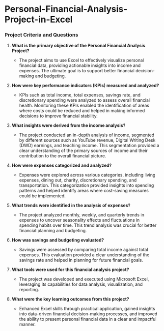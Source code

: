 # Personal-Financial-Analysis-Project-in-Excel

### **Project Criteria and Questions**

1. **What is the primary objective of the Personal Financial Analysis Project?**
   - The project aims to use Excel to effectively visualize personal financial data, providing actionable insights into income and expenses. The ultimate goal is to support better financial decision-making and budgeting.

2. **How were key performance indicators (KPIs) measured and analyzed?**
   - KPIs such as total income, total expenses, savings rate, and discretionary spending were analyzed to assess overall financial health. Monitoring these KPIs enabled the identification of areas where costs could be reduced and helped in making informed decisions to improve financial stability.

3. **What insights were derived from the income analysis?**
   - The project conducted an in-depth analysis of income, segmented by different sources such as YouTube revenue, Digital Writing Desk (DWD) earnings, and teaching income. This segmentation provided a clear understanding of the primary sources of income and their contribution to the overall financial picture.

4. **How were expenses categorized and analyzed?**
   - Expenses were explored across various categories, including living expenses, dining out, charity, discretionary spending, and transportation. This categorization provided insights into spending patterns and helped identify areas where cost-saving measures could be implemented.

5. **What trends were identified in the analysis of expenses?**
   - The project analyzed monthly, weekly, and quarterly trends in expenses to uncover seasonality effects and fluctuations in spending habits over time. This trend analysis was crucial for better financial planning and budgeting.

6. **How was savings and budgeting evaluated?**
   - Savings were assessed by comparing total income against total expenses. This evaluation provided a clear understanding of the savings rate and helped in planning for future financial goals.

7. **What tools were used for this financial analysis project?**
   - The project was developed and executed using Microsoft Excel, leveraging its capabilities for data analysis, visualization, and reporting.

8. **What were the key learning outcomes from this project?**
   - Enhanced Excel skills through practical application, gained insights into data-driven financial decision-making processes, and improved the ability to present personal financial data in a clear and impactful manner.
